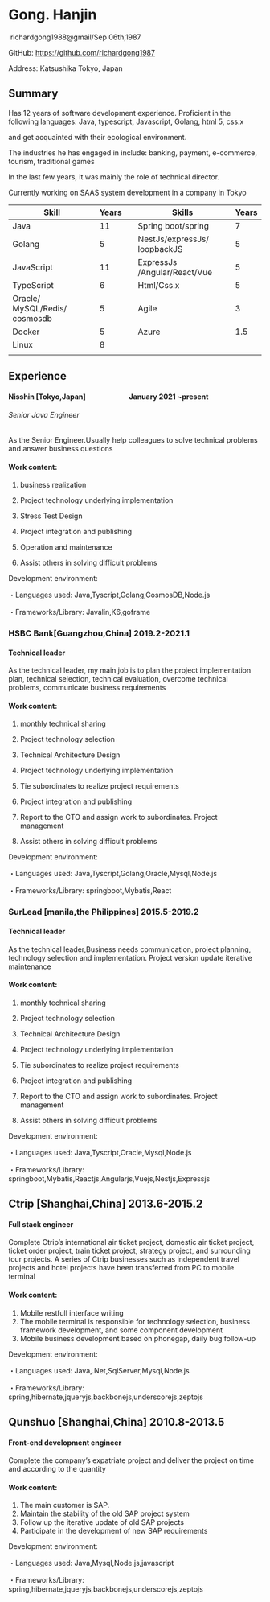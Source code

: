 # Gong. Hanjin

 richardgong1988@gmail/Sep 06th,1987

GitHub:  https://github.com/richardgong1987 

Address: Katsushika Tokyo, Japan

## Summary

Has 12 years of software development experience. Proficient in the following languages: Java, typescript, Javascript, Golang, html 5, css.x

and get acquainted with their ecological environment.

The industries he has engaged in include: banking, payment,
e-commerce, tourism, traditional games

In the last few years, it was mainly the role of technical
director.

Currently working on SAAS system development in a company in
Tokyo

| **Skill**                     | **Years** |     | **Skills**                   | **Years** |
| ----------------------------- | --------- | --- | ---------------------------- | --------- |
| Java                          | 11        |     | Spring boot/spring           | 7         |
| Golang                        | 5         |     | NestJs/expressJs/ loopbackJS | 5         |
| JavaScript                    | 11        |     | ExpressJs /Angular/React/Vue | 5         |
| TypeScript                    | 6         |     | Html/Css.x                   | 5         |
| Oracle/ MySQL/Redis/ cosmosdb | 5         |     | Agile                        | 3         |
| Docker                        | 5         |     | Azure                        | 1.5       |
| Linux                         | 8         |     |                              |           |
|                               |           |     |                              |           |

## Experience

#### Nisshin [Tokyo,Japan]                          January 2021 ~present

###### Senior Java Engineer

As the Senior Engineer.Usually help colleagues to solve technical problems and answer business questions

#### Work content:

1. business realization

2. Project technology underlying implementation

3. Stress Test Design

4. Project integration and publishing

5. Operation and maintenance

6. Assist others in solving difficult problems

Development environment:

・Languages ​​used:  Java,Tyscript,Golang,CosmosDB,Node.js

・Frameworks/Library: Javalin,K6,goframe

### HSBC Bank[Guangzhou,China]  2019.2-2021.1

#### Technical leader

As the technical leader, my main job is to plan the project implementation plan, technical selection, technical evaluation, overcome technical problems, communicate business requirements

#### Work content:

1. monthly technical sharing

2. Project technology selection

3. Technical Architecture Design

4. Project technology underlying implementation

5. Tie subordinates to realize project requirements

6. Project integration and publishing

7. Report to the CTO and assign work to subordinates. Project management

8. Assist others in solving difficult problems

Development environment:

・Languages ​​used: Java,Tyscript,Golang,Oracle,Mysql,Node.js

・Frameworks/Library: springboot,Mybatis,React

### SurLead [manila,the Philippines]  2015.5-2019.2

#### Technical leader

As the technical leader,Business needs communication, project planning, technology selection and implementation. Project version update iterative maintenance

#### Work content:

1. monthly technical sharing

2. Project technology selection

3. Technical Architecture Design

4. Project technology underlying implementation

5. Tie subordinates to realize project requirements

6. Project integration and publishing

7. Report to the CTO and assign work to subordinates. Project management

8. Assist others in solving difficult problems

Development environment:

・Languages ​​used: Java,Tyscript,Oracle,Mysql,Node.js

・Frameworks/Library: springboot,Mybatis,Reactjs,Angularjs,Vuejs,Nestjs,Expressjs

## Ctrip [Shanghai,China] 2013.6-2015.2

#### Full stack engineer

Complete Ctrip’s international air ticket project, domestic air ticket project, ticket order project, train ticket project, strategy project, and surrounding tour projects. A series of Ctrip businesses such as independent travel projects and hotel projects have been transferred from PC to mobile terminal

#### Work content:

1. Mobile restfull interface writing
2. The mobile terminal is responsible for technology selection, business framework development, and some component development
3. Mobile business development based on phonegap, daily bug follow-up

Development environment:

・Languages ​​used: Java,.Net,SqlServer,Mysql,Node.js

・Frameworks/Library: spring,hibernate,jqueryjs,backbonejs,underscorejs,zeptojs

## Qunshuo [Shanghai,China]  2010.8-2013.5

#### Front-end development engineer

Complete the company’s expatriate project and deliver the project on time and according to the quantity

#### Work content:

1. The main customer is SAP.
2. Maintain the stability of the old SAP project system
3. Follow up the iterative update of old SAP projects
4. Participate in the development of new SAP requirements

Development environment:

・Languages ​​used: Java,Mysql,Node.js,javascript

・Frameworks/Library: spring,hibernate,jqueryjs,backbonejs,underscorejs,zeptojs
